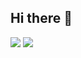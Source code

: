 ## Hi there 👋

<img src="https://img.shields.io/badge/react-20232a.svg?style=for-the-badge&logo=react&logoColor=61DAFB">
<img src="https://img.shields.io/badge/spring-%236DB33F.svg?style=for-the-badge&logo=spring&logoColor=white">

